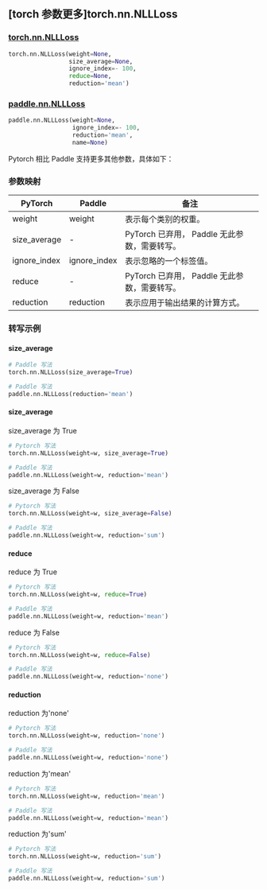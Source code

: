 ## [torch 参数更多]torch.nn.NLLLoss

### [torch.nn.NLLLoss](https://pytorch.org/docs/1.13/generated/torch.nn.NLLLoss.html?highlight=nllloss#torch.nn.NLLLoss)

```python
torch.nn.NLLLoss(weight=None,
                 size_average=None,
                 ignore_index=- 100,
                 reduce=None,
                 reduction='mean')
```

### [paddle.nn.NLLLoss](https://www.paddlepaddle.org.cn/documentation/docs/zh/api/paddle/nn/NLLLoss_cn.html#nllloss)

```python
paddle.nn.NLLLoss(weight=None,
                  ignore_index=- 100,
                  reduction='mean',
                  name=None)
```

Pytorch 相比 Paddle 支持更多其他参数，具体如下：

### 参数映射
| PyTorch      | Paddle       | 备注                                         |
| ------------ | ------------ | -------------------------------------------- |
| weight       | weight       | 表示每个类别的权重。                         |
| size_average | -            | PyTorch 已弃用， Paddle 无此参数，需要转写。 |
| ignore_index | ignore_index | 表示忽略的一个标签值。                       |
| reduce       | -            | PyTorch 已弃用， Paddle 无此参数，需要转写。 |
| reduction    | reduction    | 表示应用于输出结果的计算方式。               |

### 转写示例
#### size_average
```python
# Paddle 写法
torch.nn.NLLLoss(size_average=True)

# Paddle 写法
paddle.nn.NLLLoss(reduction='mean')
```

#### size_average
size_average 为 True
```python
# Pytorch 写法
torch.nn.NLLLoss(weight=w, size_average=True)

# Paddle 写法
paddle.nn.NLLLoss(weight=w, reduction='mean')

```

size_average 为 False
```python
# Pytorch 写法
torch.nn.NLLLoss(weight=w, size_average=False)

# Paddle 写法
paddle.nn.NLLLoss(weight=w, reduction='sum')
```

#### reduce
reduce 为 True
```python
# Pytorch 写法
torch.nn.NLLLoss(weight=w, reduce=True)

# Paddle 写法
paddle.nn.NLLLoss(weight=w, reduction='mean')
```

reduce 为 False
```python
# Pytorch 写法
torch.nn.NLLLoss(weight=w, reduce=False)

# Paddle 写法
paddle.nn.NLLLoss(weight=w, reduction='none')
```

#### reduction
reduction 为'none'
```python
# Pytorch 写法
torch.nn.NLLLoss(weight=w, reduction='none')

# Paddle 写法
paddle.nn.NLLLoss(weight=w, reduction='none')
```

reduction 为'mean'
```python
# Pytorch 写法
torch.nn.NLLLoss(weight=w, reduction='mean')

# Paddle 写法
paddle.nn.NLLLoss(weight=w, reduction='mean')
```

reduction 为'sum'
```python
# Pytorch 写法
torch.nn.NLLLoss(weight=w, reduction='sum')

# Paddle 写法
paddle.nn.NLLLoss(weight=w, reduction='sum')
```
